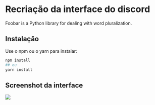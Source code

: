 # Recriação da interface do discord

Foobar is a Python library for dealing with word pluralization.

## Instalação

Use o npm ou o yarn para instalar:

```bash
npm install
## ou
yarn install
```

## Screenshot da interface

![](https://github.com/maletta/ui-discord-interface-clone/blob/master/src/assets/discord_demonstration.png)
